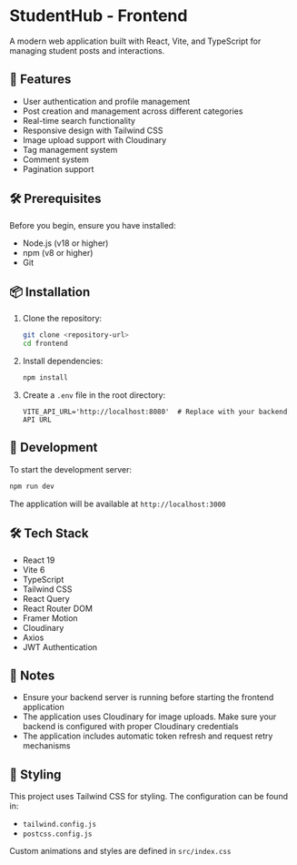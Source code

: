 # StudentHub - Frontend

A modern web application built with React, Vite, and TypeScript for managing student posts and interactions.

## 🚀 Features

- User authentication and profile management
- Post creation and management across different categories
- Real-time search functionality
- Responsive design with Tailwind CSS
- Image upload support with Cloudinary
- Tag management system
- Comment system
- Pagination support

## 🛠️ Prerequisites

Before you begin, ensure you have installed:
- Node.js (v18 or higher)
- npm (v8 or higher)
- Git

## 📦 Installation

1. Clone the repository:
   ```bash
   git clone <repository-url>
   cd frontend
   ```

2. Install dependencies:
   ```bash
   npm install
   ```

3. Create a `.env` file in the root directory:
   ```env
   VITE_API_URL='http://localhost:8080'  # Replace with your backend API URL
   ```

## 🔧 Development

To start the development server:

```bash
npm run dev
```

The application will be available at `http://localhost:3000`

## 🛠️ Tech Stack

- React 19
- Vite 6
- TypeScript
- Tailwind CSS
- React Query
- React Router DOM
- Framer Motion
- Cloudinary
- Axios
- JWT Authentication

## 📝 Notes

- Ensure your backend server is running before starting the frontend application
- The application uses Cloudinary for image uploads. Make sure your backend is configured with proper Cloudinary credentials
- The application includes automatic token refresh and request retry mechanisms

## 🎨 Styling

This project uses Tailwind CSS for styling. The configuration can be found in:
- `tailwind.config.js`
- `postcss.config.js`

Custom animations and styles are defined in `src/index.css`
